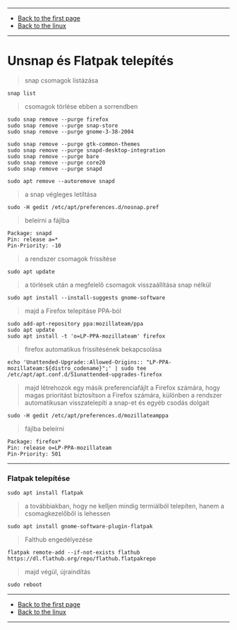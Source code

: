 
---

- [Back to the first page](../../../README.md)
- [Back to the linux](../linux.md)

---

# Unsnap és Flatpak telepítés

> snap csomagok listázása

```shell
snap list
```

> csomagok törlése ebben a sorrendben

```shell
sudo snap remove --purge firefox
sudo snap remove --purge snap-store
sudo snap remove --purge gnome-3-38-2004
```

```shell
sudo snap remove --purge gtk-common-themes
sudo snap remove --purge snapd-desktop-integration
sudo snap remove --purge bare
sudo snap remove --purge core20
sudo snap remove --purge snapd
```

```shell
sudo apt remove --autoremove snapd
```

> a snap végleges letiltása

```shell
sudo -H gedit /etc/apt/preferences.d/nosnap.pref
```

> beleírni a fájlba

```shell
Package: snapd
Pin: release a=*
Pin-Priority: -10
```

> a rendszer csomagok frissítése

```shell
sudo apt update
```

> a törlések után a megfelelő csomagok visszaállítása snap nélkül

```shell
sudo apt install --install-suggests gnome-software
```

> majd a Firefox telepításe PPA-ból

```shell
sudo add-apt-repository ppa:mozillateam/ppa
sudo apt update
sudo apt install -t 'o=LP-PPA-mozillateam' firefox
```

> firefox automatikus frissítésének bekapcsolása

```shell
echo 'Unattended-Upgrade::Allowed-Origins:: "LP-PPA-mozillateam:${distro_codename}";' | sudo tee /etc/apt/apt.conf.d/51unattended-upgrades-firefox
```

> majd létrehozok egy másik preferenciafájlt a Firefox számára, hogy magas prioritást biztosítson a Firefox számára, különben a rendszer automatikusan visszatelepíti a snap-et és egyéb csodás dolgait 

```shell
sudo -H gedit /etc/apt/preferences.d/mozillateamppa
```

> fájlba beleírni

```shell
Package: firefox*
Pin: release o=LP-PPA-mozillateam
Pin-Priority: 501
```

---

### Flatpak telepítése

```shell
sudo apt install flatpak
```

> a továbbiakban, hogy ne kelljen mindig termiálból telepíten, hanem a csomagkezelőből is lehessen

```shell
sudo apt install gnome-software-plugin-flatpak
```

> Falthub engedélyezése

```shell
flatpak remote-add --if-not-exists flathub https://dl.flathub.org/repo/flathub.flatpakrepo
```

> majd végül, újraindítás

```shell
sudo reboot
```

---

- [Back to the first page](../../../README.md)
- [Back to the linux](../linux.md)

---